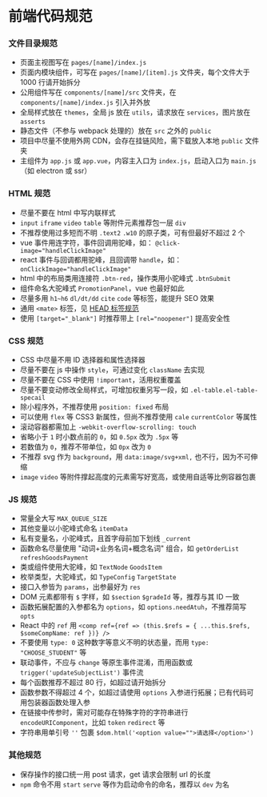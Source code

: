 # 前端代码规范

### 文件目录规范

- 页面主视图写在 `pages/[name]/index.js`
- 页面内模块组件，可写在 `pages/[name]/[item].js` 文件夹，每个文件大于 1000 行请开始拆分
- 公用组件写在 `components/[name]/src` 文件夹，在 `components/[name]/index.js` 引入并外放
- 全局样式放在 `themes`，全局 js 放在 `utils`，请求放在 `services`，图片放在 `asserts`
- 静态文件（不参与 webpack 处理的）放在 `src` 之外的 `public`
- 项目中尽量不使用外网 CDN，会存在挂链风险，需下载放入本地 `public` 文件夹
- 主组件为 `app.js` 或 `app.vue`，内容主入口为 `index.js`，启动入口为 `main.js`（如 electron 或 ssr）

### HTML 规范

- 尽量不要在 html 中写内联样式
- `input` `iframe` `video` `table` 等附件元素推荐包一层 `div`
- 不推荐使用过多短而不明 `.text2` `.w10` 的原子类，可有但最好不超过 2 个
- vue 事件用连字符，事件回调用驼峰，如： `@click-image="handleClickImage"`
- react 事件与回调都用驼峰，且回调带 `handle`，如： `onClickImage="handleClickImage"`
- html 中的布局类用连接符 `.btn-red`，操作类用小驼峰式 `.btnSubmit`
- 组件命名大驼峰式 `PromotionPanel`，vue 也最好如此
- 尽量多用 `h1~h6` `dl/dt/dd` `cite` `code` 等标签，能提升 SEO 效果
- 通用 `<mate>` 标签，见 [HEAD 标签规范](pages/doc/HEAD%20标签规范)
- 使用 `[target="_blank"]` 时推荐带上 `[rel="noopener"]` 提高安全性

### CSS 规范

- CSS 中尽量不用 ID 选择器和属性选择器
- 尽量不要在 js 中操作 `style`，可通过变化 `className` 去实现
- 尽量不要在 CSS 中使用 `!important`，活用权重覆盖
- 尽量不要变动修改全局样式，可增加权重另写一段，如 `.el-table.el-table-specail`
- 除小程序外，不推荐使用 `position: fixed` 布局
- 可以使用 `flex` 等 CSS3 新属性，但尚不推荐使用 `cale` `currentColor` 等属性
- 滚动容器都需加上 `-webkit-overflow-scrolling: touch`
- 省略小于 `1` 时小数点前的 `0`，如 `0.5px` 改为 `.5px` 等
- 若数值为 `0`，推荐不带单位，如 `0px` 改为 `0`
- 不推荐 svg 作为 `background`，用 `data:image/svg+xml,` 也不行，因为不可伸缩
- `image` `video` 等附件撑起高度的元素需写好宽高，或使用自适等比例容器包裹

### JS 规范

- 常量全大写 `MAX_QUEUE_SIZE`
- 其他变量以小驼峰式命名 `itemData`
- 私有变量名，小驼峰式，且首字母前加下划线 `_current`
- 函数命名尽量使用 "动词+业务名词+概念名词" 组合，如 `getOrderList` `refreshGoodsPayment`
- 类或组件使用大驼峰，如 `TextNode` `GoodsItem`
- 枚举类型，大驼峰式，如 `TypeConfig` `TargetState`
- 接口入参皆为 `params`，出参最好为 `res`
- DOM 元素都带有 `$` 字样，如 `$section` `$gradeId` 等，推荐与其 ID 一致
- 函数拓展配置的入参都名为 `options`，如 `options.needAtuh`，不推荐简写 `opts`
- React 中的 `ref` 用 `<comp ref={ref => (this.$refs = { ...this.$refs, $someCompName: ref })} />`
- 不要使用 `type: 0` 这种数字等意义不明的状态量，而用 `type: "CHOOSE_STUDENT"` 等
- 联动事件，不应与 `change` 等原生事件混淆，而用函数或 `trigger('updateSubjectList')` 事件流
- 每个函数推荐不超过 80 行，如超过请开始拆分
- 函数参数不得超过 4 个，如超过请使用 `options` 入参进行拓展；已有代码可用包装器函数处理入参
- 在链接中传参时，需对可能存在特殊字符的字符串进行 `encodeURIComponent`，比如 `token` `redirect` 等
- 字符串用单引号 `''` 包裹 `$dom.html('<option value="">请选择</option>')`

### 其他规范

- 保存操作的接口统一用 post 请求，get 请求会限制 url 的长度
- `npm` 命令不用 `start` `serve` 等作为启动命令的命名，推荐以 `dev` 为名
